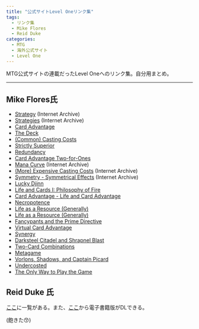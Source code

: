 ```yaml
---
title: "公式サイトLevel Oneリンク集"
tags:
  - リンク集
  - Mike Flores
  - Reid Duke
categories:
  - MTG
  - 海外公式サイト
  - Level One
---
```


MTG公式サイトの連載だったLevel Oneへのリンク集。自分用まとめ。

<!-- more -->

----

## Mike Flores氏

  * [Strategy](http://web.archive.org/web/20140707094843/http://archive.wizards.com/Magic/magazine/article.aspx?x=mtg/daily/lo/284) (Internet Archive)
  * [Strategies](http://web.archive.org/web/20140723071613/http://archive.wizards.com/Magic/magazine/article.aspx?x=mtg/daily/lo/285) (Internet Archive)
  * [Card Advantage](http://magic.wizards.com/en/articles/archive/level-one/card-advantage-2014-02-14)
  * [The Deck](http://magic.wizards.com/en/articles/archive/level-one/deck-2014-02-17)
  * [(Common) Casting Costs](http://magic.wizards.com/en/articles/archive/level-one/common-casting-costs-2014-02-24)
  * [Strictly Superior](http://magic.wizards.com/en/articles/archive/level-one/strictly-superior-2014-03-03)
  * [Redundancy](http://magic.wizards.com/en/articles/archive/level-one/redundancy-2014-03-10)
  * [Card Advantage Two-for-Ones](http://magic.wizards.com/en/articles/archive/level-one/card-advantage-two-ones-2014-03-17)
  * [Mana Curve](http://web.archive.org/web/20140731125615/http://archive.wizards.com/Magic/magazine/article.aspx?x=mtg/daily/lo/292) (Internet Archive)
  * [(More) Expensive Casting Costs](http://web.archive.org/web/20150518222444/http://archive.wizards.com/Magic/magazine/Article.aspx?x=mtg/daily/lo/293) (Internet Archive)
  * [Symmetry - Symmetrical Effects](http://web.archive.org/web/20150916173327/http://archive.wizards.com/Magic/magazine/Article.aspx?x=mtg/daily/lo/294) (Internet Archive)
  * [Lucky Djinn](http://magic.wizards.com/en/articles/archive/level-one/lucky-djinn-2014-04-14)
  * [Life and Cards I: Philosophy of Fire](http://magic.wizards.com/en/articles/archive/level-one/life-and-cards-i-philosophy-fire-2014-04-28)
  * [Card Advantage - Life and Card Advantage](http://magic.wizards.com/en/articles/archive/level-one/card-advantage%E2%80%94life-and-card-advantage-2014-05-05)
  * [Necropotence](http://magic.wizards.com/en/articles/archive/level-one/necropotence-2014-05-12)
  * [Life as a Resource (Generally)](http://magic.wizards.com/en/articles/archive/level-one/life-resource-generally-2014-05-19)
  * [Life as a Resource (Generally)](http://magic.wizards.com/en/articles/archive/level-one/life-resource-generally-2014-05-26)
  * [Fancypants and the Prime Directive](http://magic.wizards.com/en/articles/archive/level-one/fancypants-and-prime-directive-2014-06-02)
  * [Virtual Card Advantage](http://magic.wizards.com/en/articles/archive/level-one/virtual-card-advantage-2014-06-10)
  * [Synergy](http://magic.wizards.com/en/articles/archive/level-one/synergy-2014-06-16)
  * [Darksteel Citadel and Shrapnel Blast](http://magic.wizards.com/en/articles/archive/level-one/darksteel-citadel-and-shrapnel-blast-2014-06-23)
  * [Two-Card Combinations](http://magic.wizards.com/en/articles/archive/level-one/two-card-combinations-2014-06-30)
  * [Metagame](http://magic.wizards.com/en/articles/archive/level-one/metagame-2014-07-14)
  * [Vorlons, Shadows, and Captain Picard](http://magic.wizards.com/en/articles/archive/LO/vorlons-shadows-and-captain-picard-2014-07-21)
  * [Undercosted](http://magic.wizards.com/en/articles/archive/level-one/undercosted-2014-07-28)
  * [The Only Way to Play the Game](http://magic.wizards.com/en/articles/archive/lo/only-way-play-game-2014-08-04)

## Reid Duke 氏

[ここ](http://magic.wizards.com/en/articles/archive/level-one/level-one-full-course-2015-10-05)に一覧がある。また、[ここ](http://magic.wizards.com/en/articles/archive/arcana/best-2015-and-holiday-treats-2015-12-10)から電子書籍版がDLできる。

(飽きた&#128537;)

